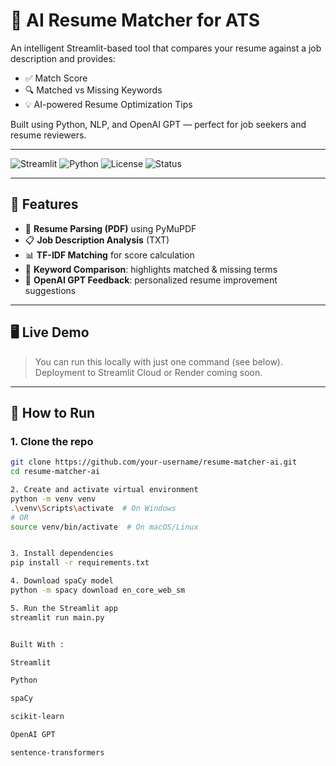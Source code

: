 # 🤖 AI Resume Matcher for ATS

An intelligent Streamlit-based tool that compares your resume against a job description and provides:
- ✅ Match Score
- 🔍 Matched vs Missing Keywords
- 💡 AI-powered Resume Optimization Tips

Built using Python, NLP, and OpenAI GPT — perfect for job seekers and resume reviewers.

---

![Streamlit](https://img.shields.io/badge/Framework-Streamlit-red)
![Python](https://img.shields.io/badge/Python-3.8+-blue)
![License](https://img.shields.io/badge/License-MIT-green)
![Status](https://img.shields.io/badge/Status-Active-brightgreen)

---

## 🧠 Features

- 📄 **Resume Parsing (PDF)** using PyMuPDF
- 📋 **Job Description Analysis** (TXT)
- 📊 **TF-IDF Matching** for score calculation
- 🧩 **Keyword Comparison**: highlights matched & missing terms
- 🤖 **OpenAI GPT Feedback**: personalized resume improvement suggestions

---

## 🖥️ Live Demo

> You can run this locally with just one command (see below). Deployment to Streamlit Cloud or Render coming soon.

---

## 🚀 How to Run

### 1. Clone the repo

```bash
git clone https://github.com/your-username/resume-matcher-ai.git
cd resume-matcher-ai

2. Create and activate virtual environment
python -m venv venv
.\venv\Scripts\activate  # On Windows
# OR
source venv/bin/activate  # On macOS/Linux


3. Install dependencies
pip install -r requirements.txt

4. Download spaCy model
python -m spacy download en_core_web_sm

5. Run the Streamlit app
streamlit run main.py


Built With :

Streamlit

Python

spaCy

scikit-learn

OpenAI GPT

sentence-transformers
